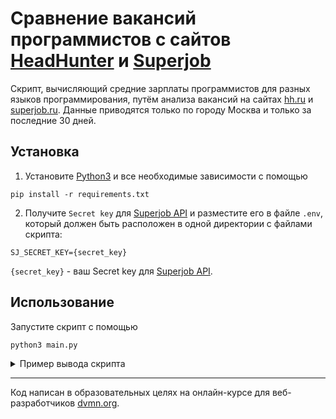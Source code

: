 # Сравнение вакансий программистов с сайтов [HeadHunter](https://hh.ru/) и [Superjob](https://www.superjob.ru/)

Скрипт, вычисляющий средние зарплаты программистов для разных языков программирования, путём анализа вакансий на сайтах [hh.ru](https://hh.ru/) и [superjob.ru](https://www.superjob.ru/). Данные приводятся только по городу Москва и только за последние 30 дней.

## Установка

1. Установите [Python3](https://www.python.org/) и все необходимые зависимости с помощью

```
pip install -r requirements.txt
```

2. Получите `Secret key` для [Superjob API](https://api.superjob.ru/) и разместите его в файле `.env`, который должен быть расположен в одной директории с файлами скрипта:

```
SJ_SECRET_KEY={secret_key}
```

`{secret_key}` - ваш Secret key для [Superjob API](https://api.superjob.ru/).

## Использование

Запустите скрипт с помощью

```
python3 main.py
```

<details>
  <summary>Пример вывода скрипта</summary>
  <img src="https://github.com/lypavel/dvmn-language_salary/assets/157053921/6ded61a0-8e55-4c47-aa45-606d4d82f229">
</details>

***
Код написан в образовательных целях на онлайн-курсе для веб-разработчиков [dvmn.org](https://dvmn.org/).
